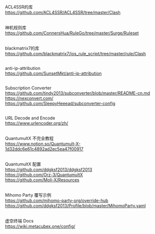 </br>ACL4SSR的库
</br>https://github.com/ACL4SSR/ACL4SSR/tree/master/Clash

</br>神机规则库
</br>https://github.com/ConnersHua/RuleGo/tree/master/Surge/Ruleset

</br>blackmatrix7的库
</br>https://github.com/blackmatrix7/ios_rule_script/tree/master/rule/Clash

</br>anti-ip-attribution
</br>https://github.com/SunsetMkt/anti-ip-attribution

</br>Subscription Converter
</br>https://github.com/tindy2013/subconverter/blob/master/README-cn.md
</br>https://nexconvert.com/
</br>https://github.com/SleepyHeeead/subconverter-config

</br>URL Decode and Encode
</br>https://www.urlencoder.org/zh/

</br>QuantumultX 不完全教程
</br>https://www.notion.so/Quantumult-X-1d32ddc6e61c4892ad2ec5ea47f00917

</br>QuantumultX 配置
</br>https://github.com/ddgksf2013/ddgksf2013
</br>https://github.com/Orz-3/QuantumultX
</br>https://github.com/Moli-X/Resources

</br>Mihomo Party 覆写示例
</br>https://github.com/mihomo-party-org/override-hub
</br>https://github.com/ddgksf2013/Profile/blob/master/MihomoParty.yaml

</br>虚空终端 Docs
</br>https://wiki.metacubex.one/config/
